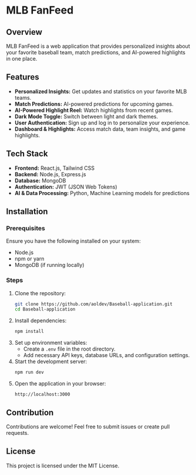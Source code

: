 # MLB FanFeed

## Overview
MLB FanFeed is a web application that provides personalized insights about your favorite baseball team, match predictions, and AI-powered highlights in one place.

## Features
- **Personalized Insights:** Get updates and statistics on your favorite MLB teams.
- **Match Predictions:** AI-powered predictions for upcoming games.
- **AI-Powered Highlight Reel:** Watch highlights from recent games.
- **Dark Mode Toggle:** Switch between light and dark themes.
- **User Authentication:** Sign up and log in to personalize your experience.
- **Dashboard & Highlights:** Access match data, team insights, and game highlights.

## Tech Stack
- **Frontend:** React.js, Tailwind CSS
- **Backend:** Node.js, Express.js
- **Database:** MongoDB
- **Authentication:** JWT (JSON Web Tokens)
- **AI & Data Processing:** Python, Machine Learning models for predictions

## Installation
### Prerequisites
Ensure you have the following installed on your system:
- Node.js
- npm or yarn
- MongoDB (if running locally)

### Steps
1. Clone the repository:
   ```sh
   git clone https://github.com/aoldev/Baseball-application.git
   cd Baseball-application
   ```
2. Install dependencies:
   ```sh
   npm install
   ```
3. Set up environment variables:
   - Create a `.env` file in the root directory.
   - Add necessary API keys, database URLs, and configuration settings.
4. Start the development server:
   ```sh
   npm run dev
   ```
5. Open the application in your browser:
   ```
   http://localhost:3000
   ```


## Contribution
Contributions are welcome! Feel free to submit issues or create pull requests.



## License
This project is licensed under the MIT License.

